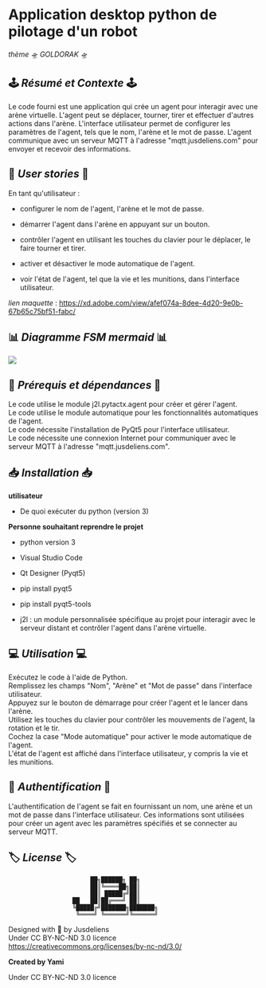 # Application desktop python de pilotage d'un robot 

*thème 🛸 GOLDORAK 🛸*

## 🕹 ***Résumé et Contexte*** 🕹 

Le code fourni est une application qui crée un agent pour interagir avec une arène virtuelle. L'agent peut se déplacer, tourner, tirer et effectuer d'autres actions dans l'arène. L'interface utilisateur permet de configurer les paramètres de l'agent, tels que le nom, l'arène et le mot de passe. L'agent communique avec un serveur MQTT à l'adresse "mqtt.jusdeliens.com" pour envoyer et recevoir des informations.

## 👤 ***User stories*** 👤

En tant qu'utilisateur :

- configurer le nom de l'agent, l'arène et le mot de passe.

- démarrer l'agent dans l'arène en appuyant sur un bouton.

- contrôler l'agent en utilisant les touches du clavier pour le déplacer, le faire tourner et tirer.

- activer et désactiver le mode automatique de l'agent.

- voir l'état de l'agent, tel que la vie et les munitions, dans l'interface utilisateur.

*lien maquette* : https://xd.adobe.com/view/afef074a-8dee-4d20-9e0b-67b65c75bf51-fabc/

## 📊 ***Diagramme FSM mermaid*** 📊

[![](https://mermaid.ink/img/pako:eNqVkktuwjAQhq9izbJKEMSQ16Kr3qC7NlU1IgNYTezUj6gUcZcuyzm4WE2gPEslLFm27P__ZvzLCxirkiAHY9HSg8Cpxjpso0IyP57vXlgY3jNqsXJohZIsZ-8OZcm0k1vN0V0n9ZxXTeMZaT-93AiGbuwkIympFn5hrbtubZTTxgm7s-5MQtr1SpMxKO0_hMmF0WrVsMaJS-dpnxevPCDOTYcO9023JKqK9tnglDbFjGWotWjXK7b-YhWykrQU629NrFFGdIW2NegIv2Ndy7IhbZQ3dfiTvs6NNyZ5hrghyslfYUAANekaRek_12IjLMDOqKYCcr8tUb8VUMil16Gz6nEux5Bb7SgA15SHv_h72KCEfAEfkPO0x0dJ2u8P0oRHPBvGAcwhD9NBj8c8iVIeJX6TLQP4VMoDBr1-lAwzPsrifhJn8Yh3uKfucoKVoeUPSsAFng?type=png)](https://mermaid.live/edit#pako:eNqVkktuwjAQhq9izbJKEMSQ16Kr3qC7NlU1IgNYTezUj6gUcZcuyzm4WE2gPEslLFm27P__ZvzLCxirkiAHY9HSg8Cpxjpso0IyP57vXlgY3jNqsXJohZIsZ-8OZcm0k1vN0V0n9ZxXTeMZaT-93AiGbuwkIympFn5hrbtubZTTxgm7s-5MQtr1SpMxKO0_hMmF0WrVsMaJS-dpnxevPCDOTYcO9023JKqK9tnglDbFjGWotWjXK7b-YhWykrQU629NrFFGdIW2NegIv2Ndy7IhbZQ3dfiTvs6NNyZ5hrghyslfYUAANekaRek_12IjLMDOqKYCcr8tUb8VUMil16Gz6nEux5Bb7SgA15SHv_h72KCEfAEfkPO0x0dJ2u8P0oRHPBvGAcwhD9NBj8c8iVIeJX6TLQP4VMoDBr1-lAwzPsrifhJn8Yh3uKfucoKVoeUPSsAFng)


## 🔗 ***Prérequis et dépendances*** 🔗

Le code utilise le module j2l.pytactx.agent pour créer et gérer l'agent.  
Le code utilise le module automatique pour les fonctionnalités automatiques de l'agent.  
Le code nécessite l'installation de PyQt5 pour l'interface utilisateur.  
Le code nécessite une connexion Internet pour communiquer avec le serveur MQTT à l'adresse "mqtt.jusdeliens.com".  

## 📥 ***Installation*** 📥

**utilisateur**

- De quoi exécuter du python (version 3)


**Personne souhaitant reprendre le projet**

- python version 3

- Visual Studio Code

- Qt Designer (Pyqt5)

- pip install pyqt5

- pip install pyqt5-tools

- j2l : un module personnalisée spécifique au projet pour interagir avec le serveur distant et contrôler l'agent dans l'arène virtuelle.

## 💻 ***Utilisation*** 💻

Exécutez le code à l'aide de Python.  
Remplissez les champs "Nom", "Arène" et "Mot de passe" dans l'interface utilisateur.  
Appuyez sur le bouton de démarrage pour créer l'agent et le lancer dans l'arène.  
Utilisez les touches du clavier pour contrôler les mouvements de l'agent, la rotation et le tir.  
Cochez la case "Mode automatique" pour activer le mode automatique de l'agent.  
L'état de l'agent est affiché dans l'interface utilisateur, y compris la vie et les munitions.  

## 🪪 ***Authentification*** 🪪

L'authentification de l'agent se fait en fournissant un nom, une arène et un mot de passe dans l'interface utilisateur. Ces informations sont utilisées pour créer un agent avec les paramètres spécifiés et se connecter au serveur MQTT.

## 🏷 ***License*** 🏷

                           ██╗██████╗ ██╗           
                           ██║╚════██╗██║           
                           ██║ █████╔╝██║           
                      ██   ██║██╔═══╝ ██║           
                      ╚█████╔╝███████╗███████╗      
                       ╚════╝ ╚══════╝╚══════╝ 

Designed with 💖 by Jusdeliens  
Under CC BY-NC-ND 3.0 licence  
https://creativecommons.org/licenses/by-nc-nd/3.0/   


**Created by Yami**

Under CC BY-NC-ND 3.0 licence 

